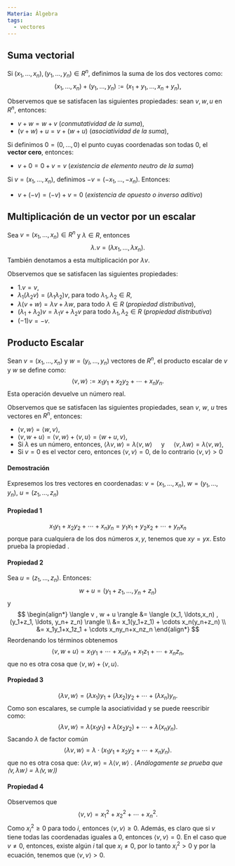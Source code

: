 ```yaml
---
Materia: Álgebra
tags:
  - vectores
---
```

## Suma vectorial
Si $(x_1,\ldots,x_n), (y_1,\ldots,y_n) \in R^n$, definimos la suma de los dos vectores como:
$$(x_1,\ldots,x_n)+ (y_1,\ldots,y_n):=(x_1+y_1,\ldots,x_n+y_n),$$

Observemos que se satisfacen las siguientes propiedades: sean $v,w,u$ en $R^n$,  entonces:
- $v + w = w + v$ (*conmutatividad de la suma*),
- $(v+ w)+ u = v + (w+u)$ (*asociatividad de la suma*),

Si definimos $0 = (0,\dots,0)$ el punto cuyas coordenadas son todas $0$, el **vector cero**, entonces:
- $v +0 = 0 +v = v$ (*existencia de elemento neutro de la suma*)

Si $v = (x_1,\ldots,x_n)$,  definimos $-v = (-x_1,\ldots, -x_n)$. Entonces:
- $v + (-v) = (-v) + v = 0$ (*existencia de opuesto o inverso aditivo*)


## Multiplicación de un vector por un escalar
Sea $v = (x_1,\ldots,x_n) \in R^n$ y $\lambda \in R$, entonces $$\lambda.v = (\lambda x_1,\ldots,\lambda x_n).$$También denotamos a esta multiplicación por $\lambda v$.

 Observemos que se satisfacen las siguientes propiedades:
 - $1.v=v$,
 - $\lambda_1(\lambda_2v) = (\lambda_1\lambda_2)v$, para todo $\lambda_1,\lambda_2 \in R$,
 - $\lambda(v+w) = \lambda v +\lambda w$, para todo $\lambda \in R$  (*propiedad distributiva*),
 - $(\lambda_1+\lambda_2)v = \lambda_1v + \lambda_2 v$ para todo $\lambda_1,\lambda_2 \in R$  (*propiedad distributiva*)
 - $(-1)v = -v.$

## Producto Escalar
Sean  $v = (x_1, \ldots,x_n)$ y $w= (y_l, \ldots,y_n)$ vectores de $R^n$,  el producto escalar de $v$ y $w$ se define como: $$\langle v , w \rangle :=x_1y_1 + x_2y_2+\cdots+x_ny_n.$$
Esta operación devuelve un número real.

Observemos que se satisfacen las siguientes propiedades, sean $v$, $w$, $u$  tres vectores en $R^n$, entonces:
- $\langle v , w \rangle = \langle w , v \rangle$,
- $\langle v , w + u \rangle =\langle v , w \rangle + \langle v , u \rangle = \langle w +u , v \rangle$,
- Si $\lambda$ es un número, entonces, $\langle \lambda v , w \rangle = \lambda \langle v , w \rangle \quad \text{ y } \quad  \langle v , \lambda w \rangle = \lambda \langle v , w \rangle$,
- Si $v=0$ es el vector cero, entonces $\langle v , v \rangle =0$,  de lo contrario $\langle v , v \rangle >0$
#### Demostración
Expresemos los tres vectores en coordenadas:  $v = (x_1, \ldots,x_n)$, $w =  (y_1, \ldots, y_n)$, $u = (z_1, \ldots, z_n)$

#### Propiedad 1
$$x_1y_1 + x_2y_2+\cdots+x_ny_n = y_1x_1 + y_2x_2+\cdots+y_nx_n$$
porque para cualquiera de los dos números $x, y$, tenemos que $xy=yx$. Esto prueba la propiedad . 

#### Propiedad 2
Sea $u = (z_1, \ldots, z_n)$. Entonces: $$w + u = (y_1+z_1, \ldots, y_n+ z_n)$$ y 
$$
\begin{align*}
\langle v , w + u \rangle &= \langle (x_1, \ldots,x_n) , (y_1+z_1, \ldots, y_n+ z_n) \rangle \\
&= x_1(y_1+z_1) + \cdots x_n(y_n+z_n) \\
&= x_1y_1+x_1z_1 + \cdots x_ny_n+x_nz_n
\end{align*}
$$
Reordenando los términos obtenemos $$\langle v , w + u \rangle =  x_1y_1+\cdots +  x_ny_n +x_1z_1 + \cdots+x_nz_n,$$ que no es otra cosa que $\langle v , w \rangle + \langle v , u \rangle$.

#### Propiedad 3

$$
\langle \lambda v , w \rangle = (\lambda x_1)y_1 + (\lambda x_2 )y_2+\cdots+(\lambda x_n) y_n.
$$
Como son escalares, se cumple la asociatividad y se puede reescribir como:
$$
\langle \lambda v , w \rangle = \lambda (x_1y_1) + \lambda (x_2y_2)+\cdots+\lambda (x_n y_n).
$$
Sacando $\lambda$ de factor común
$$
\langle \lambda v , w \rangle = \lambda \cdot (x_1y_1+ x_2y_2+\cdots+x_n y_n).
$$
que no es otra cosa que:  $\langle \lambda v , w \rangle = \lambda \langle v, w \rangle$ . (*Análogamente se prueba que $\langle v , \lambda w \rangle = \lambda \langle v , w \rangle$)*

#### Propiedad 4
Observemos que $$\langle v , v \rangle = x_1^2 + x_2^2 + \cdots + x_n^2.$$
Como $x_i^2 \ge 0$ para todo $i$,  entonces $\langle v , v \rangle \ge 0$. Además, es claro que si $v$ tiene todas las coordenadas iguales a 0,  entonces  $\langle v , v \rangle =0$. En  el caso que $v\not=0$, entonces,  existe algún $i$  tal que  $x_i \ne 0$, por lo tanto $x_i^2>0$ y por la ecuación, tenemos que  $\langle v , v \rangle>0$.




